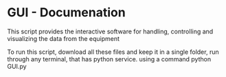 # GUI - Documenation

This script provides the interactive software for handling, controlling and visualizing the data from the equipment

To run this script, download all these files and keep it in a single folder, run through any terminal, that has python service. using a command python GUI.py

